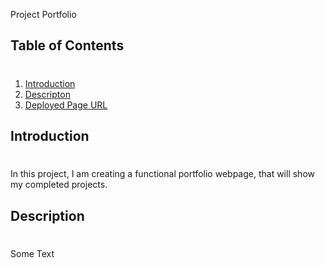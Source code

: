 Project Portfolio

## **Table of Contents**
#
1.  [Introduction](#introduction)
2.  [Descripton](#description)
3.  [Deployed Page URL](#deployed-page-url)

## **Introduction**
#
In this project, I am creating a functional portfolio webpage, that will show my completed projects.

## **Description** 
#
Some Text

